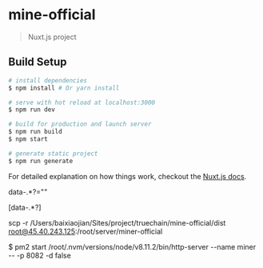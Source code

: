 # mine-official

> Nuxt.js project

## Build Setup

``` bash
# install dependencies
$ npm install # Or yarn install

# serve with hot reload at localhost:3000
$ npm run dev

# build for production and launch server
$ npm run build
$ npm start

# generate static project
$ npm run generate
```

For detailed explanation on how things work, checkout the [Nuxt.js docs](https://github.com/nuxt/nuxt.js).

data-.*?=""

\[data-.*?\]

scp -r  /Users/baixiaojian/Sites/project/truechain/mine-official/dist root@45.40.243.125:/root/server/miner-official

$ pm2 start /root/.nvm/versions/node/v8.11.2/bin/http-server --name miner -- -p 8082 -d false